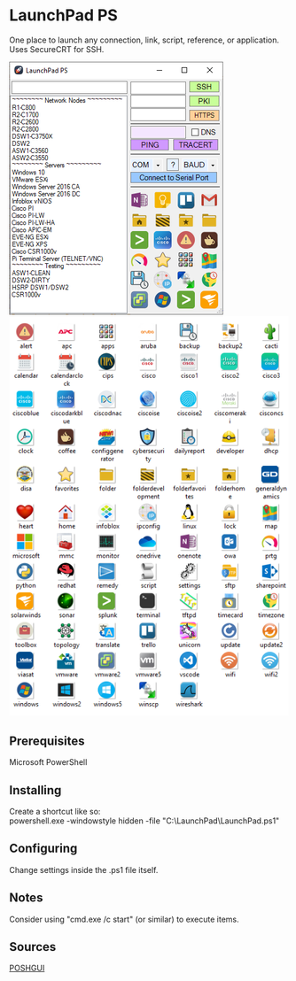 # LaunchPad PS 

One place to launch any connection, link, script, reference, or application.  Uses SecureCRT for SSH.

![Main](https://github.com/mathewbray/PowerShell-LaunchPad/raw/master/readme/Main.png)
![Icons](https://github.com/mathewbray/PowerShell-LaunchPad/raw/master/readme/Icons.png)

## Prerequisites

Microsoft PowerShell

## Installing

Create a shortcut like so:  
powershell.exe -windowstyle hidden -file "C:\LaunchPad\LaunchPad.ps1"

## Configuring

Change settings inside the .ps1 file itself.

## Notes

Consider using "cmd.exe /c start" (or similar) to execute items. 

## Sources

[POSHGUI](https://poshgui.com/)